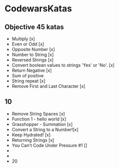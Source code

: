 # CodewarsKatas

## Objective 45 katas

- Multiply [x]
- Even or Odd [x]
- Opposite Number [x]
- Number to String [x]
- Reversed Strings [x]
- Convert boolean values to strings 'Yes' or 'No'. [x]
- Return Negative [x]
- Sum of positive
- String repeat [x]
- Remove First and Last Character [x]

## 10

- Remove String Spaces [x]
- Function 1 - hello world [x]
- Grasshopper - Summation [x]
- Convert a String to a Number![x]
- Keep Hydrated! [x]
- Returning Strings [x]
- You Can't Code Under Pressure #1 []
-
-
- 20
